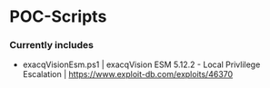 # POC-Scripts

### Currently includes
-  exacqVisionEsm.ps1 | exacqVision ESM 5.12.2 - Local Privlilege Escalation | https://www.exploit-db.com/exploits/46370
